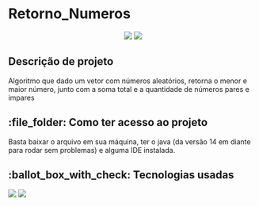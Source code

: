<h1>Retorno_Numeros</h1>
<p align="center">
   <img src="https://img.shields.io/badge/STATUS-FINALIZADO-blue?style=for-the-badge&logo=java"/>
  <img src="https://img.shields.io/github/last-commit/Samuel-045/Retorno_Numeros/main?style=for-the-badge&color=blue"/>
</p>

<h2>Descrição de projeto</h2>
Algoritmo que dado um vetor com números aleatórios, retorna  o menor e maior número, junto com a soma total e a quantidade de números pares e impares

<h2>:file_folder: Como ter acesso ao projeto</h2>
Basta baixar o arquivo em sua máquina, ter o java (da versão 14 em diante para rodar sem problemas) e alguma IDE instalada.

<h2> :ballot_box_with_check: Tecnologias usadas </h2>
<p align="left">  
   <img src="https://img.shields.io/badge/Eclipse-2C2255?style=for-the-badge&logo=eclipse&logoColor=white"/>
   <img  src="https://img.shields.io/badge/Java-ED8B00?style=for-the-badge&logo=openjdk&logoColor=white"/>
</p>
